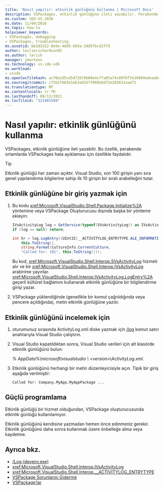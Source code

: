 ```yaml
---
title: 'Nasıl yapılır: etkinlik günlüğünü kullanma | Microsoft Docs'
description: VSPackages, etkinlik günlüğüne ileti yazabilir. Perakende ortamlarda VSPackages hata ayıklama için etkinlik günlüğünü nasıl kullanacağınızı öğrenin.
ms.custom: SEO-VS-2020
ms.date: 11/04/2016
ms.topic: how-to
helpviewer_keywords:
- VSPackages, debugging
- VSPackages, troubleshooting
ms.assetid: bb3d3322-0e5e-4dd5-b93a-24d5fbcd2ffd
author: leslierichardson95
ms.author: lerich
manager: jmartens
ms.technology: vs-ide-sdk
ms.workload:
- vssdk
ms.openlocfilehash: acf0e2d5cd5d72670b00e4cffa05a74c09f8f7e19604edeaabcc82ce834c0afe
ms.sourcegitcommit: c72b2f603e1eb3a4157f00926df2e263831ea472
ms.translationtype: MT
ms.contentlocale: tr-TR
ms.lasthandoff: 08/12/2021
ms.locfileid: "121401589"
---
```

# <a name="how-to-use-the-activity-log"></a>Nasıl yapılır: etkinlik günlüğünü kullanma
VSPackages, etkinlik günlüğüne ileti yazabilir. Bu özellik, perakende ortamlarda VSPackages hata ayıklaması için özellikle faydalıdır.

> [!TIP]
> Etkinlik günlüğü her zaman açıktır. Visual Studio, son 100 girişin yanı sıra genel yapılandırma bilgilerine sahip ilk 10 girişin bir sıralı arabelleğini tutar.

## <a name="to-write-an-entry-to-the-activity-log"></a>Etkinlik günlüğüne bir giriş yazmak için

1. Bu kodu <xref:Microsoft.VisualStudio.Shell.Package.Initialize%2A> yöntemine veya VSPackage Oluşturucusu dışında başka bir yönteme ekleyin:

    ```csharp
    IVsActivityLog log = GetService(typeof(SVsActivityLog)) as IVsActivityLog;
    if (log == null) return;

    int hr = log.LogEntry((UInt32)__ACTIVITYLOG_ENTRYTYPE.ALE_INFORMATION,
        this.ToString(),
        string.Format(CultureInfo.CurrentCulture,
        "Called for: {0}", this.ToString()));
    ```

     Bu kod, <xref:Microsoft.VisualStudio.Shell.Interop.SVsActivityLog> hizmeti alır ve bir <xref:Microsoft.VisualStudio.Shell.Interop.IVsActivityLog> arabirime yayınlar. <xref:Microsoft.VisualStudio.Shell.Interop.IVsActivityLog.LogEntry%2A> geçerli kültürel bağlamını kullanarak etkinlik günlüğüne bir bilgilendirme girişi yazar.

2. VSPackage yüklendiğinde (genellikle bir komut çağrıldığında veya pencere açıldığında), metin etkinlik günlüğüne yazılır.

## <a name="to-examine-the-activity-log"></a>Etkinlik günlüğünü incelemek için

1. oturumunuz sırasında ActivityLog.xml diske yazmak için [/log](../ide/reference/log-devenv-exe.md) komut satırı anahtarıyla Visual Studio çalıştırın.

2. Visual Studio kapatıldıktan sonra, Visual Studio verileri için alt klasörde etkinlik günlüğünü bulun:

   <em> *% AppData%</em>\microsoft\visualstudio \\ \<version>\ActivityLog.xml*.

3. Etkinlik günlüğünü herhangi bir metin düzenleyicisiyle açın. Tipik bir giriş aşağıda verilmiştir:

   ```
   Called for: Company.MyApp.MyAppPackage ...
   ```

## <a name="robust-programming"></a>Güçlü programlama

Etkinlik günlüğü bir hizmet olduğundan, VSPackage oluşturucusunda etkinlik günlüğü kullanılamıyor.

Etkinlik günlüğünü kendisine yazmadan hemen önce edinmeniz gerekir. Etkinlik günlüğünü daha sonra kullanmak üzere önbelleğe alma veya kaydetme.

## <a name="see-also"></a>Ayrıca bkz.

- [/Log (devenv.exe)](../ide/reference/log-devenv-exe.md)
- <xref:Microsoft.VisualStudio.Shell.Interop.IVsActivityLog>
- <xref:Microsoft.VisualStudio.Shell.Interop.__ACTIVITYLOG_ENTRYTYPE>
- [VSPackage Sorunlarını Giderme](../extensibility/troubleshooting-vspackages.md)
- [VSPackage’lar](../extensibility/internals/vspackages.md)
